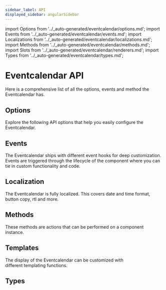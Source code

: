 ```yaml
---
sidebar_label: API
displayed_sidebar: angularSidebar
---
```


import Options from '../_auto-generated/eventcalendar/options.md';
import Events from '../_auto-generated/eventcalendar/events.md';
import Localizations from '../_auto-generated/eventcalendar/localizations.md';
import Methods from '../_auto-generated/eventcalendar/methods.md';
import Slots from '../_auto-generated/eventcalendar/renderers.md';
import Types from '../_auto-generated/eventcalendar/types.md';

# Eventcalendar API

Here is a comprehensive list of all the options, events and method the Eventcalendar has.

<div className="option-list">

## Options
Explore the following API options that help you easily configure the Eventcalendar.

<Options />

## Events
The Eventcalendar ships with different event hooks for deep customization. Events are triggered through the lifecycle of the component where you can tie in custom functionality and code.

<Events />

## Localization
The Eventcalendar is fully localized. This covers date and time format, button copy, rtl and more.

<Localizations />

## Methods
These methods are actions that can be performed on a component instance.

<Methods />

<div className="option-list-templates">

## Templates
The display of the Eventcalendar can be customized with different templating functions.

<Slots />

</div>

## Types

<Types />

</div>